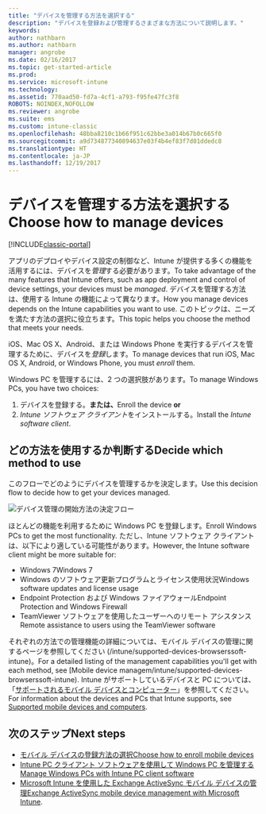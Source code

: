 ```yaml
---
title: "デバイスを管理する方法を選択する"
description: "デバイスを登録および管理するさまざまな方法について説明します。"
keywords: 
author: nathbarn
ms.author: nathbarn
manager: angrobe
ms.date: 02/16/2017
ms.topic: get-started-article
ms.prod: 
ms.service: microsoft-intune
ms.technology: 
ms.assetid: 770aad50-fd7a-4cf1-a793-f95fe47fc3f8
ROBOTS: NOINDEX,NOFOLLOW
ms.reviewer: angrobe
ms.suite: ems
ms.custom: intune-classic
ms.openlocfilehash: 48bba8210c1b66f951c62bbe3a014b67b0c665f0
ms.sourcegitcommit: a9d734877340894637e03f4b4ef83f7d01ddedc8
ms.translationtype: HT
ms.contentlocale: ja-JP
ms.lasthandoff: 12/19/2017
---
```

# <a name="choose-how-to-manage-devices"></a><span data-ttu-id="2f6a0-103">デバイスを管理する方法を選択する</span><span class="sxs-lookup"><span data-stu-id="2f6a0-103">Choose how to manage devices</span></span>

[!INCLUDE[classic-portal](../includes/classic-portal.md)]

<span data-ttu-id="2f6a0-104">アプリのデプロイやデバイス設定の制御など、Intune が提供する多くの機能を活用するには、デバイスを*管理*する必要があります。</span><span class="sxs-lookup"><span data-stu-id="2f6a0-104">To take advantage of the many features that Intune offers, such as app deployment and control of device settings, your devices must be *managed*.</span></span> <span data-ttu-id="2f6a0-105">デバイスを管理する方法は、使用する Intune の機能によって異なります。</span><span class="sxs-lookup"><span data-stu-id="2f6a0-105">How you manage devices depends on the Intune capabilities you want to use.</span></span> <span data-ttu-id="2f6a0-106">このトピックは、ニーズを満たす方法の選択に役立ちます。</span><span class="sxs-lookup"><span data-stu-id="2f6a0-106">This topic helps you choose the method that meets your needs.</span></span>

<span data-ttu-id="2f6a0-107">iOS、Mac OS X、Android、または Windows Phone を実行するデバイスを管理するために、デバイスを*登録*します。</span><span class="sxs-lookup"><span data-stu-id="2f6a0-107">To manage devices that run iOS, Mac OS X, Android, or Windows Phone, you must *enroll* them.</span></span>

<span data-ttu-id="2f6a0-108">Windows PC を管理するには、2 つの選択肢があります。</span><span class="sxs-lookup"><span data-stu-id="2f6a0-108">To manage Windows PCs, you have two choices:</span></span>

1. <span data-ttu-id="2f6a0-109">デバイスを登録する。**または、**</span><span class="sxs-lookup"><span data-stu-id="2f6a0-109">Enroll the device **or**</span></span>
2. <span data-ttu-id="2f6a0-110">*Intune ソフトウェア クライアント*をインストールする。</span><span class="sxs-lookup"><span data-stu-id="2f6a0-110">Install the *Intune software client*.</span></span>

## <a name="decide-which-method-to-use"></a><span data-ttu-id="2f6a0-111">どの方法を使用するか判断する</span><span class="sxs-lookup"><span data-stu-id="2f6a0-111">Decide which method to use</span></span>
<span data-ttu-id="2f6a0-112">このフローでどのようにデバイスを管理するかを決定します。</span><span class="sxs-lookup"><span data-stu-id="2f6a0-112">Use this decision flow to decide how to get your devices managed.</span></span>

![デバイス管理の開始方法の決定フロー](./media/choose-manage-method.png)

<span data-ttu-id="2f6a0-114">ほとんどの機能を利用するために Windows PC を登録します。</span><span class="sxs-lookup"><span data-stu-id="2f6a0-114">Enroll Windows PCs to get the most functionality.</span></span> <span data-ttu-id="2f6a0-115">ただし、Intune ソフトウェア クライアントは、以下により適している可能性があります。</span><span class="sxs-lookup"><span data-stu-id="2f6a0-115">However, the Intune software client might be more suitable for:</span></span>

- <span data-ttu-id="2f6a0-116">Windows 7</span><span class="sxs-lookup"><span data-stu-id="2f6a0-116">Windows 7</span></span>
- <span data-ttu-id="2f6a0-117">Windows のソフトウェア更新プログラムとライセンス使用状況</span><span class="sxs-lookup"><span data-stu-id="2f6a0-117">Windows software updates and license usage</span></span>
- <span data-ttu-id="2f6a0-118">Endpoint Protection および Windows ファイアウォール</span><span class="sxs-lookup"><span data-stu-id="2f6a0-118">Endpoint Protection and Windows Firewall</span></span>
- <span data-ttu-id="2f6a0-119">TeamViewer ソフトウェアを使用したユーザーへのリモート アシスタンス</span><span class="sxs-lookup"><span data-stu-id="2f6a0-119">Remote assistance to users using the TeamViewer software</span></span>

<span data-ttu-id="2f6a0-120">それぞれの方法での管理機能の詳細については、モバイル デバイスの管理に関するページを参照してください (/intune/supported-devices-browserssoft-intune)。</span><span class="sxs-lookup"><span data-stu-id="2f6a0-120">For a detailed listing of the management capabilities you'll get with each method, see [Mobile device managem/intune/supported-devices-browserssoft-intune).</span></span>
<span data-ttu-id="2f6a0-121">Intune がサポートしているデバイスと PC については、「[サポートされるモバイル デバイスとコンピューター](/intune/supported-devices-browsers#intune-supported-devices)」を参照してください。</span><span class="sxs-lookup"><span data-stu-id="2f6a0-121">For information about the devices and PCs that Intune supports, see [Supported mobile devices and computers](/intune/supported-devices-browsers#intune-supported-devices).</span></span>

## <a name="next-steps"></a><span data-ttu-id="2f6a0-122">次のステップ</span><span class="sxs-lookup"><span data-stu-id="2f6a0-122">Next steps</span></span>

- [<span data-ttu-id="2f6a0-123">モバイル デバイスの登録方法の選択</span><span class="sxs-lookup"><span data-stu-id="2f6a0-123">Choose how to enroll mobile devices</span></span>](/intune-classic/get-started/choose-how-to-enroll-devices1)
- [<span data-ttu-id="2f6a0-124">Intune PC クライアント ソフトウェアを使用して Windows PC を管理する</span><span class="sxs-lookup"><span data-stu-id="2f6a0-124">Manage Windows PCs with Intune PC client software</span></span>](/intune-classic/deploy-use/manage-windows-pcs-with-microsoft-intune)
- <span data-ttu-id="2f6a0-125">[Microsoft Intune を使用した Exchange ActiveSync モバイル デバイスの管理](/intune-classic/deploy-use/mobile-device-management-with-exchange-activesync-and-microsoft-intune)</span><span class="sxs-lookup"><span data-stu-id="2f6a0-125">[Exchange ActiveSync mobile device management with Microsoft Intune](/intune-classic/deploy-use/mobile-device-management-with-exchange-activesync-and-microsoft-intune).</span></span>
